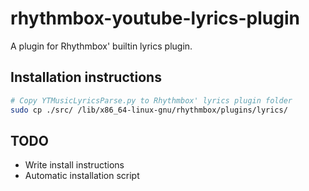 # rhythmbox-youtube-lyrics-plugin
A plugin for Rhythmbox' builtin lyrics plugin.
## Installation instructions
```bash
# Copy YTMusicLyricsParse.py to Rhythmbox' lyrics plugin folder
sudo cp ./src/ /lib/x86_64-linux-gnu/rhythmbox/plugins/lyrics/
```
## TODO
- Write install instructions
- Automatic installation script
